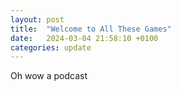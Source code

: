 ```yaml
---
layout: post
title:  "Welcome to All These Games"
date:   2024-03-04 21:58:10 +0100
categories: update
---
```

Oh wow a podcast
